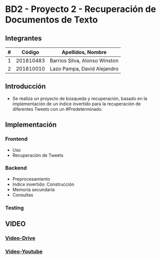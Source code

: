 # BD2 - Proyecto 2 - Recuperación de Documentos de Texto
## Integrantes
|  **#** | **Código** | **Apellidos, Nombre** |
| :---: | :---: | :---: |
|  1 | 201810483 | Barrios Silva, Alonso Winston |
|  2 | 201810010 | Lazo Pampa, David Alejandro |
## Introducción
- Se realiza un proyecto de búsqueda  y recuperación, basado en la implementación de un índice invertido para la recuperación de diferentes Tweets con un #Predeterminado.
## Implementación
### Frontend
- Uso
- Recuperación de Tweets
### Backend
- Preprocesamiento
- Indice invertido: Construcción
- Memoria secundaria
- Consultas
### Testing
## VIDEO
### [Video-Drive](https://drive.google.com/drive/folders/1vZ7tdqb6LJqwmy5G427KBPlN7ooUIkd9?usp=sharing)
### [Video-Youtube]()
